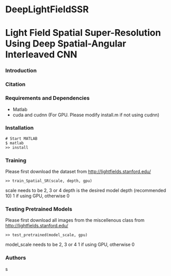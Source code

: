 # DeepLightFieldSSR

# Light Field Spatial Super-Resolution Using Deep Spatial-Angular Interleaved CNN

### Introduction

### Citation

### Requirements and Dependencies

- Matlab
- cuda and cudnn (For GPU. Please modify install.m if not using cudnn)

### Installation

    # Start MATLAB
    $ matlab
    >> install

### Training

Please first download the dataset from http://lightfields.stanford.edu/

    >> train_Spatial_SR(scale, depth, gpu)

scale needs to be 2, 3 or 4
depth is the desired model depth (recommended 10)
1 if using GPU, otherwise 0

### Testing Pretrained Models

Please first download all images from the miscellenous class from http://lightfields.stanford.edu/

    >> test_pretrained(model_scale, gpu)

model_scale needs to be 2, 3 or 4
1 if using GPU, otherwise 0

### Authors


s
